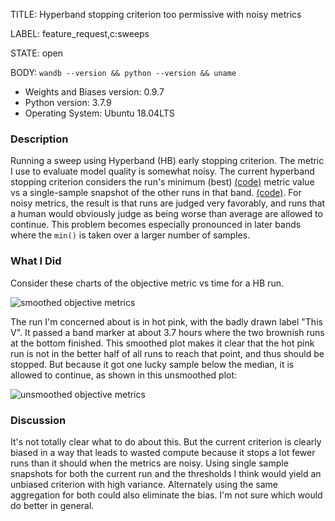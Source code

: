 TITLE:
Hyperband stopping criterion too permissive with noisy metrics

LABEL:
feature_request,c:sweeps

STATE:
open

BODY:
`wandb --version && python --version && uname`

* Weights and Biases version: 0.9.7
* Python version: 3.7.9
* Operating System: Ubuntu 18.04LTS

### Description

Running a sweep using Hyperband (HB) early stopping criterion.  The metric I use to evaluate model quality is somewhat noisy.  The current hyperband stopping criterion considers the run's minimum (best) [(code)](https://github.com/wandb/client/blob/63f3d7806669d2dd8d459134c2f88d6e341a797e/wandb/sweeps/hyperband_stopping.py#L135) metric value vs a single-sample snapshot of the other runs in that band. [(code)](https://github.com/wandb/client/blob/63f3d7806669d2dd8d459134c2f88d6e341a797e/wandb/sweeps/hyperband_stopping.py#L102).  For noisy metrics, the result is that runs are judged very favorably, and runs that a human would obviously judge as being worse than average are allowed to continue.  This problem becomes especially pronounced in later bands where the `min()` is taken over a larger number of samples.

### What I Did

Consider these charts of the objective metric vs time for a HB run.   

![smoothed objective metrics](https://user-images.githubusercontent.com/193183/92950266-3d66f380-f411-11ea-96cf-9105d884822b.png)

The run I'm concerned about is in hot pink, with the badly drawn label "This V".  It passed a band marker at about 3.7 hours where the two brownish runs at the bottom finished.  This smoothed plot makes it clear that the hot pink run is not in the better half of all runs to reach that point, and thus should be stopped.  But because it got one lucky sample below the median, it is allowed to continue, as shown in this unsmoothed plot:

![unsmoothed objective metrics](https://user-images.githubusercontent.com/193183/92949691-5ae78d80-f410-11ea-8c82-dce216f4191c.png)

### Discussion

It's not totally clear what to do about this.  But the current criterion is clearly biased in a way that leads to wasted compute because it stops a lot fewer runs than it should when the metrics are noisy.  Using single sample snapshots for both the current run and the thresholds I think would yield an unbiased criterion with high variance.  Alternately using the same aggregation for both could also eliminate the bias.  I'm not sure which would do better in general.


